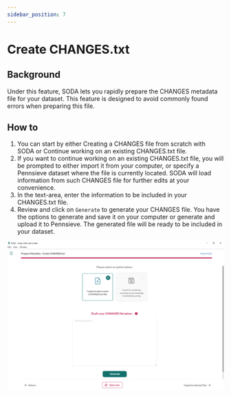 ```yaml
---
sidebar_position: 7
---
```


# Create CHANGES.txt

## Background

Under this feature, SODA lets you rapidly prepare the CHANGES metadata file for your dataset. This feature is designed to avoid commonly found errors when preparing this file.

## How to

1. You can start by either Creating a CHANGES file from scratch with SODA or Continue working on an existing CHANGES.txt file.
2. If you want to continue working on an existing CHANGES.txt file, you will be prompted to either import it from your computer, or specify a Pennsieve dataset where the file is currently located. SODA will load information from such CHANGES file for further edits at your convenience.
3. In the text-area, enter the information to be included in your CHANGES.txt file.
4. Review and click on `Generate` to generate your CHANGES file. You have the options to generate and save it on your computer or generate and upload it to Pennsieve. The generated file will be ready to be included in your dataset.

![](https://github.com/fairdataihub/SODA-for-SPARC/raw/main/docs/documentation/Prepare-metadata/Readme-Changes/changes.PNG?raw=true)
